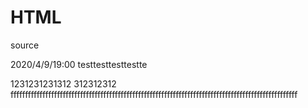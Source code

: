# HTML

source

2020/4/9/19:00 testtesttesttestte


1231231231312
312312312
fffffffffffffffffffffffffffffffffffffffffffffffffffffffffffffffffffffffffffffffffffffffffffffffffff